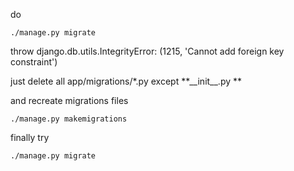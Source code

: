 do

```
./manage.py migrate
```

throw django.db.utils.IntegrityError: \(1215, 'Cannot add foreign key constraint'\)



just delete all app/migrations/\*.py except **\_\_init\_\_.py **

and recreate migrations files

```
./manage.py makemigrations
```

finally try 

```
./manage.py migrate
```



